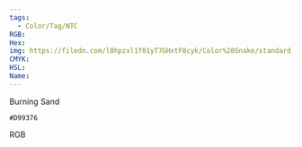```yaml
---
tags:
  - Color/Tag/NTC
RGB:
Hex:
img: https://filedn.com/l0hpzxl1f01yT7GHxtF8cyk/Color%20Snake/standard_csv_to_svg/D99376.svg
CMYK:
HSL:
Name:
---
```

Burning Sand
```palette
#D99376
```
RGB

